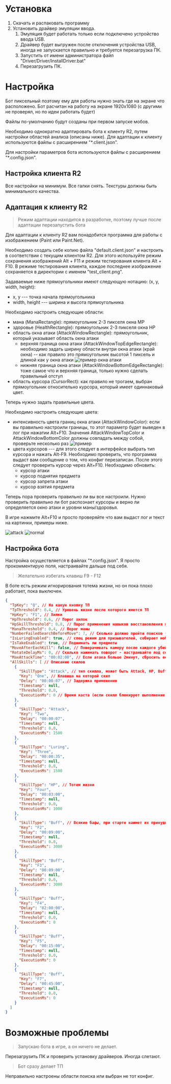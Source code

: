 # Установка

1. Скачать и распаковать программу
2. Установить драйвер эмуляции ввода. 
   1. Эмуляция будет работать только если подключено устройство ввода USB.
   2. Драйвер будет выгружен после отключения устройства USB, иногда не запускается правильно и требуется перезагрузка ПК.
   3. Запустить от имени администратора файл "Driver/Driver/InstallDriver.bat"
   4. Перезагрузить ПК.


# Настройка
Бот пиксельный поэтому ему для работы нужно знать где на экране что расположено. 
Бот расчитан на работу на экране 1920x1080 (с другими не проверял, но по идеи работать будет)

Файлы по-умолчанию будут созданы при первом запуске мобов.

Необходимо однократно адаптировать бота к клиенту R2, путем настройки областей анализа (описаны ниже). Для адаптации к клиенту используются файлы с расширением "*.client.json".

Для настройки параметров бота используются файлы с расширением "*.config.json".

## Настройка клиента R2
Все настройки на минимум.
Все галки снять.
Текстуры должны быть минимального качества.

## Адаптация к клиенту R2

> Режим адаптации находится в разработке, поэтому лучше после адаптации перезапустить бота

Для адаптации к клиенту R2 вам понадобится программа для работы с изображением (Paint или Paint.Net).

Необходимо создать себе копию файла "default.client.json" и настроить в соответствии с текущим клиентом R2. Для этого используйте режим сохранения изображений Alt + F11 и режим тестирования клиента Alt + F10. В режиме тестирования клиента, каждое последнее изображение сохраняется в директории с именем "test_client.png".

Задаваемые ниже прямоугольники имеют следующую нотацию: (x, y, width, height):
- x, y --- точка начала прямоугольника
- width, height --- ширина и высота прямоугольника

Необходимо настроить следующие области:
- мана (ManaRectangle): прямоугольник 2-3 пикселя окна MP
- здоровье (HealthRectangle): прямоугольник 2-3 пикселя окна HP
- область окна атаки (AttackWindowRectangle): прямоугольник, который указывает область окна атаки
  - верхняя граница окна атаки (AttackWindowTopEdgeRectangle): необходимо задать ширину области внутри окна атаки (край окна) -- как правило это прямоугольник высотой 1 пиксель и длиной как у окна атаки ![пример окна атаки](attack_window_example.png)
  - нижняя граница окна атаки (AttackWindowBottomEdgeRectangle): тоже самое что и верхняя граница, только нужно сделать правильный отступ
- область курсора (CursorRect): как правило не трогаем, выбран прямоугольник относительно курсора, который имеет одиннаковый цвет.

Теперь нужно задать правильные цвета.

Необходимо настроить следующие цвета:
- интенсивность цвета границ окна атаки (AttackWindowColor): если вы правильно настроили границы, то этот параметр будет выведен в лог при нажатии Alt+F10. Значения AttackWindowTopColor и AttackWindowBottomColor должны совпадать между собой, проверьте несколько раз ![пример](example_log.png)
- цвета курсоров --- для этого следует в интерфейсе выбрать тип курсора и нажать Alt-F9. Необходимо проверить, что программа выдаст вам сообщение о том, что конфиг перезаписан. После этого следует проверить курсор через Alt+F10. Необходимо обновить:
  - курсор атаки
  - курсор поднятия предмета
  - курсор запрета атаки
  - курсор взятия предмета

Теперь пора проверить правильно ли вы все настроили. 
Нужно проверить правильно ли бот распознает курсоры и верно ли определяется окно атаки и уровни маны/здоровья.

В игре нажмите Alt+F10 и просто проверяйте что вам выдаст лог и текст на картинки, примеры ниже.

![attack](attack_example.png) ![normal](normal_example.png)

## Настройка бота
Настройка осуществляется в файлах "*.config.json".
Я просто прокомментирую поля, настраивайте дальше под себя.
> Желательно избегать клавиш F9 - F12

В боте есть режим игнорирования тотема жизни, но он пока плохо работает, пока выключен.

```json
{
  "TpKey": "Q", // На какую кнопку ТП
  "TpThreshold": 0.4, // Уровень жизни после которого жмется ТП
  "HpKey": "F1", // Хилки
  "HpThreshold": 0.6, // Порог хилок
  "HpSkillThreshold": 0.8, // Порог применения навыков восстановления жизни (тотем)
  "ManaThreshold": 0.4, // Порог маны
  "NumberFailedSearchBeforeMove": 7, // Сколько должно пройти поисков (проваленных) прежде чем повернуть камеру
  "IsLuringEnabled": true, // спец режим для призывателей, собирает мобов через огонь или бездну
  "IsTakeEnabled": true, // Поднимать ли предметы
  "MoveAfterEachKill": false, // Поворачивать камеру после каждого убийства
  "RotateDelayMs": 0, // Сколько нажимать поворот - настраивайте под себя
  "MaxAttackTime": "00:02:00", // Если атака больше 2минут, сбросить ее (перс застрял)
  "AllSkills": [ // Описание скилов
    {
      "SkillType": "Attack", // тип скилла, может быть Attack, HP, Buff, Luring, Special
      "Key": "One", // Клавиша на которой скил
      "Delay": "00:00:07", // Задержка применения
      "Timestamp": null, 
      "Threshold": 0.0, 
      "ExecutionMs": 0 // Время каста (если скилл блокирует выполнение действий)
    },
    {
      "SkillType": "Attack",
      "Key": "Two",
      "Delay": "00:00:07",
      "Timestamp": null,
      "Threshold": 0.0,
      "ExecutionMs": 1500
    },
    {
      "SkillType": "Luring",
      "Key": "Three",
      "Delay": "00:00:35",
      "Timestamp": null,
      "Threshold": 0.0,
      "ExecutionMs": 1500
    },
    {
      "SkillType": "HP", // Тотем жизни
      "Key": "Four",
      "Delay": "00:03:00",
      "Timestamp": null,
      "Threshold": 0.0,
      "ExecutionMs": 1000
    },
    {
      "SkillType": "Buff", // Всякие бафы, при старте нажмет их принудительно
      "Key": "F2",
      "Delay": "00:09:00",
      "Timestamp": null,
      "Threshold": 0.0,
      "ExecutionMs": 3000
    },
    {
      "SkillType": "Buff",
      "Key": "F3",
      "Delay": "00:09:00",
      "Timestamp": null,
      "Threshold": 0.0,
      "ExecutionMs": 3000
    },
    {
      "SkillType": "Buff",
      "Key": "F4",
      "Delay": "02:00:00",
      "Timestamp": null,
      "Threshold": 0.0,
      "ExecutionMs": 0
    },
    {
      "SkillType": "Buff",
      "Key": "F5",
      "Delay": "00:15:00",
      "Timestamp": null,
      "Threshold": 0.0,
      "ExecutionMs": 0
    },
    {
      "SkillType": "Buff",
      "Key": "F7",
      "Delay": "00:45:00",
      "Timestamp": null,
      "Threshold": 0.0,
      "ExecutionMs": 0
    }
  ]
}
```

# Возможные проблемы

> Запускаю бота в игре, а он ничего не делает.

Перезагрузить ПК и проверить установку драйверов. Иногда слетают.

> Бот сразу делает ТП

Неправильно настроены области поиска или выбран не тот конфиг.